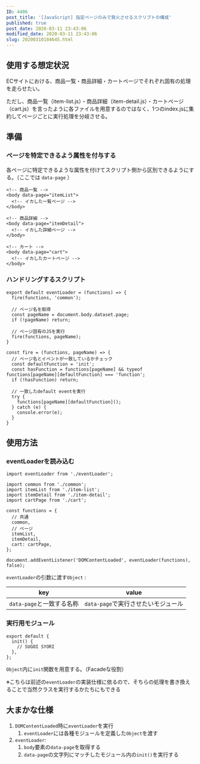 ```yaml
---
ID: 4406
post_title: '[JavaScript] 指定ページのみで発火させるスクリプトの構成'
published: true
post_date: 2020-03-11 23:43:06
modified_date: 2020-03-11 23:43:06
slug: 20200310184645.html
---
```

<h2>使用する想定状況</h2>

ECサイトにおける、商品一覧・商品詳細・カートページでそれぞれ固有の処理を走らせたい。

ただし、商品一覧（item-list.js）・商品詳細（item-detail.js）・カートページ（cart.js）を言ったように各ファイルを用意するのではなく、1つのindex.jsに集約してページごとに実行処理を分岐させる。

<h2>準備</h2>

<h3>ページを特定できるよう属性を付与する</h3>

各ページに特定できるような属性を付けてスクリプト側から区別できるようにする。（ここでは <code>data-page</code> ）

<pre><code class="html">&lt;!-- 商品一覧 --&gt;
&lt;body data-page="itemList"&gt;
  &lt;!-- イカした一覧ページ --&gt;
&lt;/body&gt;
</code></pre>

<pre><code class="html">&lt;!-- 商品詳細 --&gt;
&lt;body data-page="itemDetail"&gt;
  &lt;!-- イカした詳細ページ --&gt;
&lt;/body&gt;
</code></pre>

<pre><code class="html">&lt;!-- カート --&gt;
&lt;body data-page="cart"&gt;
  &lt;!-- イカしたカートページ --&gt;
&lt;/body&gt;
</code></pre>

<h3>ハンドリングするスクリプト</h3>

<pre><code class="js">export default eventLoader = (functions) =&gt; {
  fire(functions, 'common');

  // ページ名を取得
  const pageName = document.body.dataset.page;
  if (!pageName) return;

  // ページ固有のJSを実行
  fire(functions, pageName);
}

const fire = (functions, pageName) =&gt; {
  // ページ名とイベントが一致しているかチェック
  const defaultFunction = 'init';
  const hasFunction = functions[pageName] &amp;&amp; typeof functions[pageName][defaultFunction] === 'function';
  if (!hasFunction) return;

  // 一致したdefault eventを実行
  try {
    functions[pageName][defaultFunction]();
  } catch (e) {
    console.error(e);
  }
}
</code></pre>

<h2>使用方法</h2>

<h3>eventLoaderを読み込む</h3>

<pre><code class="js">import eventLoader from './eventLoader';

import common from './common';
import itemList from './item-list';
import itemDetail from './item-detail';
import cartPage from './cart';

const functions = {
  // 共通
  common,
  // ページ
  itemList,
  itemDetail,
  cart: cartPage,
};

document.addEventListener('DOMContentLoaded', eventLoader(functions), false);
</code></pre>

<code>eventLoader</code>の引数に渡す<code>Object</code> :

<table>
<thead>
<tr>
  <th>key</th>
  <th>value</th>
</tr>
</thead>
<tbody>
<tr>
  <td><code>data-page</code>と一致する名称</td>
  <td><code>data-page</code>で実行させたいモジュール</td>
</tr>
</tbody>
</table>

<h3>実行用モジュール</h3>

<pre><code class="js">export default {
  init() {
    // SUGOI SYORI
  },
};
</code></pre>

<code>Object</code>内に<code>init</code>関数を用意する。（Facadeな役割）

※こちらは前述の<code>eventLoader</code>の実装仕様に依るので、そちらの処理を書き換えることで当然クラスを実行するかたちにもできる

<h2>大まかな仕様</h2>

<ol>
<li><code>DOMContentLoaded</code>時に<code>eventLoader</code>を実行

<ol>
<li><code>eventLoader</code>には各種モジュールを定義した<code>Object</code>を渡す</li>
</ol></li>
<li><code>eventLoader</code>: 

<ol>
<li><code>body</code>要素の<code>data-page</code>を取得する</li>
<li><code>data-page</code>の文字列にマッチしたモジュール内の<code>init()</code>を実行する</li>
</ol></li>
</ol>